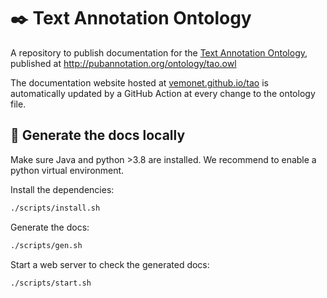 # ✒️ Text Annotation Ontology

A repository to publish documentation for the [Text Annotation Ontology](http://pubannotation.org/ontology/tao.owl), published at http://pubannotation.org/ontology/tao.owl

The documentation website hosted at [vemonet.github.io/tao](https://vemonet.github.io/tao) is automatically updated by a GitHub Action at every change to the ontology file.

## 📖 Generate the docs locally

Make sure Java and python >3.8 are installed. We recommend to enable a python virtual environment.

Install the dependencies:

```bash
./scripts/install.sh
```

Generate the docs:

```bash
./scripts/gen.sh
```

Start a web server to check the generated docs:

```bash
./scripts/start.sh
```
